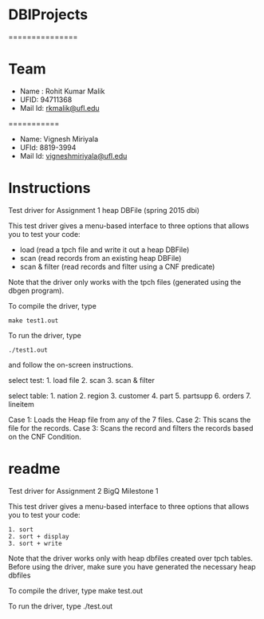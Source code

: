 # DBIProjects
===============


Team
====
- Name :  Rohit Kumar Malik
- UFID: 94711368
- Mail Id: rkmalik@ufl.edu


===========

- Name: Vignesh Miriyala
- UFId: 8819-3994
- Mail Id: vigneshmiriyala@ufl.edu


Instructions
============
Test driver for Assignment 1 heap DBFile (spring 2015 dbi)

This test driver gives a menu-based interface to three options that allows you to test your code:
- load (read a tpch file and write it out a heap DBFile)
- scan (read records from an existing heap DBFile)
- scan & filter (read records and filter using a CNF predicate)

Note that the driver only works with the tpch files (generated using the dbgen program).

To compile the driver, type

	make test1.out

To run the driver, type

	./test1.out
and follow the on-screen instructions.


select test:
 	 1. load file
 	 2. scan
 	 3. scan & filter


 select table:
	 1. nation
	 2. region
	 3. customer
	 4. part
	 5. partsupp
	 6. orders
	 7. lineitem


Case 1: Loads the Heap file from any of the 7 files.
Case 2: This scans the file for the records.
Case 3: Scans the record and filters the records based on the CNF Condition.


readme
=========
Test driver for Assignment 2 BigQ Milestone 1

This test driver gives a menu-based interface to three options that allows you
to test your code:

	1. sort
	2. sort + display
	3. sort + write

Note that the driver works only with heap dbfiles created over tpch tables.
Before using the driver, make sure you have generated the necessary heap dbfiles


To compile the driver, type
	make test.out

To run the driver, type
	./test.out
